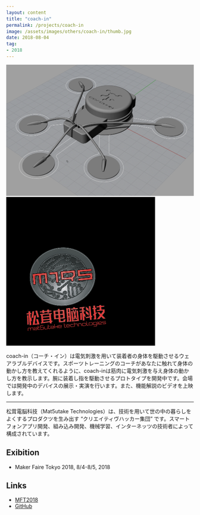 ```yaml
---
layout: content
title: "coach-in"
permalink: /projects/coach-in
image: /assets/images/others/coach-in/thumb.jpg
date: 2018-08-04
tag:
- 2018
---
```


![](/assets/images/others/coach-in/top.jpg)
![](/assets/images/others/coach-in/anime1.gif)

coach-in（コーチ・イン）は電気刺激を用いて装着者の身体を駆動させるウェアラブルデバイスです。スポーツトレーニングのコーチがあなたに触れて身体の動かし方を教えてくれるように、coach-inは筋肉に電気刺激を与え身体の動かし方を教示します。腕に装着し指を駆動させるプロトタイプを開発中です。会場では開発中のデバイスの展示・実演を行います。また、機能解説のビデオを上映します。

---

松茸電脳科技（Mat5utake Technologies）は、技術を用いて世の中の暮らしをよくするプロダクツを生み出す “クリエイティヴハッカー集団” です。スマートフォンアプリ開発、組み込み開発、機械学習、インターネッツの技術者によって構成されています。

## Exibition
- Maker Faire Tokyo 2018, 8/4-8/5, 2018

## Links
- [MFT2018](https://makezine.jp/event/makers2018/m0249/)
- [GitHub](https://github.com/m19s)